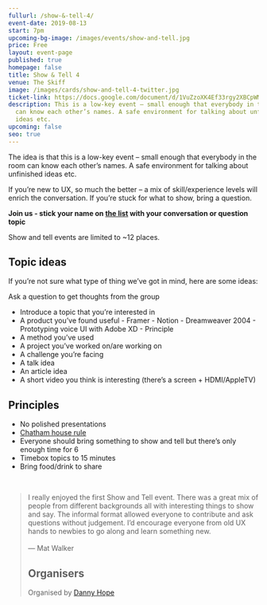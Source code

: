 ```yaml
---
fullurl: /show-&-tell-4/
event-date: 2019-08-13
start: 7pm
upcoming-bg-image: /images/events/show-and-tell.jpg
price: Free
layout: event-page
published: true
homepage: false
title: Show & Tell 4
venue: The Skiff
image: /images/cards/show-and-tell-4-twitter.jpg
ticket-link: https://docs.google.com/document/d/1VuZzoXK4Ef33rgy2XBCpWMY-cn5W2WU2qZCin6sAX_k/edit#
description: This is a low-key event – small enough that everybody in the room
  can know each other’s names. A safe environment for talking about unfinished
  ideas etc.
upcoming: false
seo: true
---
```

The idea is that this is a low-key event – small enough that everybody in the room can know each other’s names. A safe environment for talking about unfinished ideas etc.

If you’re new to UX, so much the better – a mix of skill/experience levels will enrich the conversation. If you’re stuck for what to show, bring a question.

**Join us - stick your name on [the list](https://docs.google.com/document/d/1VuZzoXK4Ef33rgy2XBCpWMY-cn5W2WU2qZCin6sAX_k/edit#) with your conversation or question topic**

Show and tell events are limited to ~12 places.

## Topic ideas

If you’re not sure what type of thing we’ve got in mind, here are some ideas:

Ask a question to get thoughts from the group

* Introduce a topic that you’re interested in
* A product you’ve found useful
  		- Framer
  		- Notion
  		- Dreamweaver 2004
  		- Prototyping voice UI with Adobe XD
  		- Principle
* A method you’ve used
* A project you’ve worked on/are working on
* A challenge you’re facing
* A talk idea
* An article idea
* A short video you think is interesting (there’s a screen + HDMI/AppleTV)

## Principles

* No polished presentations
* [Chatham house rule](https://www.chathamhouse.org/chatham-house-rule)
* Everyone should bring something to show and tell but there’s only enough time for 6
* Timebox topics to 15 minutes
* Bring food/drink to share

<br>

> I really enjoyed the first Show and Tell event. There was a great mix of people from different backgrounds all with interesting things to show and say. The informal format allowed everyone to contribute and ask questions without judgement. I’d encourage everyone from old UX hands to newbies to go along and learn something new. <br><br> — Mat Walker
>
> ## Organisers
>
> Organised by [Danny Hope](http://dannyhope.co.uk)
>
>
